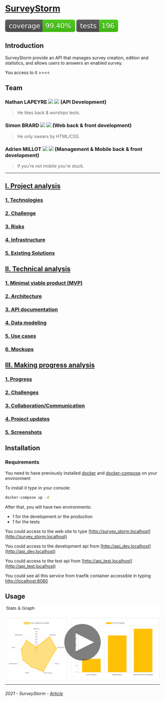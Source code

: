 # [SurveyStorm](https://survey-storm.2835holberton.tech/)

![Coverage](coverage-badge.svg)
![Tests](tests-badge.svg)

## Introduction

SurveyStorm provide an API that manages survey creation, edition and statistics, and allows users to answers an enabled survey.

You access to it >><<

## Team

### Nathan LAPEYRE [![](https://img.shields.io/badge/github-informational?style=flat&logo=github&logoColor=white)](https://github.com/Sarolus) [![](https://img.shields.io/badge/linkedin-informational?style=flat&logo=linkedin&logoColor=white)](https://fr.linkedin.com/in/nathan-lapeyre-376500206) (API Development)

> He likes back & worships tests.

### Simon BRARD [![](https://img.shields.io/badge/github-informational?style=flat&logo=github&logoColor=white)](https://github.com/SimonBr017) [![](https://img.shields.io/badge/linkedin-informational?style=flat&logo=linkedin&logoColor=white)](https://fr.linkedin.com/in/simon-b-2a9820205) (Web back & front development)

> He only swears by HTML/CSS.

### Adrien MILLOT [![](https://img.shields.io/badge/github-informational?style=flat&logo=github&logoColor=white)](https://github.com/adrienmillot) [![](https://img.shields.io/badge/linkedin-informational?style=flat&logo=linkedin&logoColor=white)](https://fr.linkedin.com/in/adrienmillot) (Management & Mobile back & front development)

> If you're not mobile you're stuck.

---

## [I. Project analysis](docs/analysis/project/README.md)

### [1. Technologies](docs/analysis/project/technologies.md)

### [2. Challenge](docs/analysis/project/challenge.md)

### [3. Risks](docs/analysis/project/risks.md)

### [4. Infrastructure](docs/analysis/project/infrastructure.md)

### [5. Existing Solutions](docs/analysis/project/existing_solutions.md)

## [II. Technical analysis](docs/analysis/technical/README.md)

### [1. Minimal viable product (MVP)](docs/analysis/technical/mvp.md)

### [2. Architecture](docs/analysis/technical/architecture.md)

### [3. API documentation](docs/analysis/technical/api/README.md)

### [4. Data modeling](docs/analysis/technical/data_modeling.md)

### [5. Use cases](docs/analysis/technical/use_cases/README.md)

### [6. Mockups](docs/analysis/technical/mockup/README.md)

## [III. Making progress analysis](docs/analysis/making_progress/README.md)

### [1. Progress](docs/analysis/making_progress/progress.md)

### [2. Challenges](docs/analysis/making_progress/challenges.md)

### [3. Collaboration/Communication](docs/analysis/making_progress/collaboration_communication.md)

### [4. Project updates](docs/analysis/making_progress/project_updates.md)

### [5. Screenshots](docs/analysis/making_progress/screenshots.md)

## Installation

### Requirements

You need to have previously installed [docker](https://www.docker.com/) and [docker-compose](https://docs.docker.com/compose/) on your environment 

To install it type in your console:

```bash
docker-compose up -d
```
After that, you will have two environments:
- 1 for the development or the production
- 1 for the tests

You could access to the web site to type [http://survey_storm.localhost](http://survey_storm.localhost)

You could access to the development api from  [http://api_dev.localhost](http://api_dev.localhost)

You could access to the test api from [http://api_test.localhost](http://api_test.localhost)

You could see all this service from traefik container accessible in typing [http://localhost:8080](http://localhost:8080)

## Usage

[![Demo](docs/images/pre-load.png)](https://raw.githubusercontent.com/adrienmillot/holberton_portfolio/develop/docs/video/demo_survey_storm.mp4)

---
###### 2021 - SurveyStorm - [Article](https://cactussius-primus.medium.com/survey-storm-5a0a2c9e3c86)

